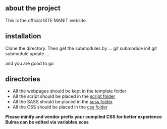 ## about the project
This is the official ISTE MANIT website.
## installation
Clone the directory. Then get the submodules by
...
git submodule init
git submodule update
...

and you are good to go
## directories
* All the webpages should be kept in the template folder
* All the script should be placed in the [script folder](script)
* All the SASS should be placed in the [scss folder](style/scss)
* All the CSS should be placed in the [css folder](style/css)

**Please minify and vendor prefix your compiled CSS for better experience**<br>
**Bulma can be edited via variables.scss**

